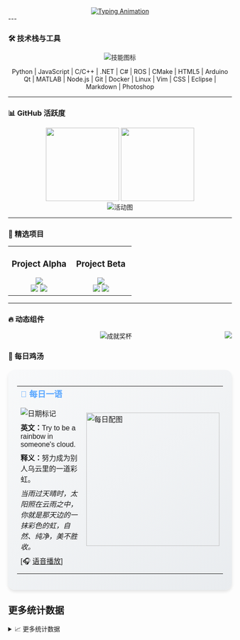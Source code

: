 <div align="center">
  <a href="https://github.com/MYxiaoyi">
    <img src="https://readme-typing-svg.demolab.com?font=Fira+Code&weight=500&size=30&duration=3500&pause=1000&color=58A6FF&center=true&vCenter=true&width=435&lines=Hi+%F0%9F%91%8B%2C+I'm+MYxiaoyi;Embedded+Software+Engineer;AI+%26+DevOps+Enthusiast" alt="Typing Animation" />
  </a>
</div>
---

### 🛠️ 技术栈与工具

<!-- 动态技术栈图标 -->
<div align="center">
  <img src="https://skillicons.dev/icons?i=py,js,c,cpp,dotnet,cs,ros,cmake,html,arduino,qt,matlab,nodejs,git,docker,linux,vim,css,eclipse,md,ps&theme=dark" alt="技能图标" />
  <p>
    Python | JavaScript | C/C++ | .NET | C# | ROS | CMake | HTML5 | Arduino<br>
    Qt | MATLAB | Node.js | Git | Docker | Linux | Vim | CSS | Eclipse | Markdown | Photoshop
  </p>
</div>

---

### 📊 GitHub 活跃度

<!-- 统计卡片 -->
<div align="center">
  <img height="165" src="https://github-readme-stats.vercel.app/api?username=MYxiaoyi&show_icons=true&theme=radical&hide_border=true&include_all_commits=true" />
  <img height="165" src="https://github-readme-stats.vercel.app/api/top-langs/?username=MYxiaoyi&layout=compact&theme=radical&hide_border=true" />
</div>

<!-- 活动图谱 -->
<div align="center">
  <img src="https://github-readme-activity-graph.vercel.app/graph?username=MYxiaoyi&theme=react-dark&hide_border=true&area=true" alt="活动图" />
</div>

---

### 🌟 精选项目

<table>
  <tr>
    <td width="50%">
      <h3 align="center">Project Alpha</h3>
      <div align="center">
        <a href="https://github.com/MYxiaoyi/MYxiaoyi.github.io">
          <img src="https://github-readme-stats.vercel.app/api/pin/?username=MYxiaoyi&repo=project-alpha&theme=dark" />
        </a>
        <br>
        <img src="https://img.shields.io/github/stars/MYxiaoyi/project-alpha?style=flat-square">
        <img src="https://img.shields.io/github/last-commit/MYxiaoyi/project-alpha?style=flat-square">
      </div>
    </td>
    <td width="50%">
      <h3 align="center">Project Beta</h3>
      <div align="center">
        <a href="https://github.com/MYxiaoyi/hexo-source-backup">
          <img src="https://github-readme-stats.vercel.app/api/pin/?username=MYxiaoyi&repo=project-beta&theme=dark" />
        </a>
        <br>
        <img src="https://img.shields.io/github/forks/MYxiaoyi/project-beta?style=flat-square">
        <img src="https://img.shields.io/github/issues/MYxiaoyi/project-beta?style=flat-square">
      </div>
    </td>
  </tr>
</table>

---

### 🔥 动态组件

<!-- 访客计数器 -->
<img src="https://visitor-badge.laobi.icu/badge?page_id=MYxiaoyi.MYxiaoyi" align="right">

<!-- GitHub奖杯 -->
<div align="center">
  <img src="https://github-profile-trophy.vercel.app/?username=MYxiaoyi&theme=onedark&no-frame=true&row=1&column=7" alt="成就奖杯" />
</div>


###  🌟 每日鸡汤

<!-- 静态每日名言卡片 -->
<div align="center">
  <div class="inspiration-card">
    <table>
      <tr>
        <td width="60%">
          <h3>📜 每日一语</h3>
          <img src="https://img.shields.io/badge/词霸每日一句-2023-08-15-blueviolet?style=flat-square" alt="日期标记">
          <p><b>英文：</b>Try to be a rainbow in someone's cloud.</p>
          <p><b>释义：</b>努力成为别人乌云里的一道彩虹。</p>
          <p><i>当雨过天晴时，太阳照在云雨之中，你就是那天边的一抹彩色的虹，自然、纯净，美不胜收。</i></p>
          <p>[🎧 <a href="http://news.iciba.com/admin/tts/2019-03-06-day1.mp3" target="_blank">语音播放</a>]</p>
        </td>
        <td width="40%">
          <img src="http://cdn.iciba.com/news/word/big_20190306b.jpg" width="300" alt="每日配图" 
               onerror="this.onerror=null;this.src='https://placehold.co/600x400?text=每日美图加载中'">
        </td>
      </tr>
    </table>
  </div>
</div>

<style>
/* 每日一句卡片样式 */
.inspiration-card {
  background: linear-gradient(145deg, #f8f9fa, #e9ecef);
  border-radius: 15px;
  padding: 20px;
  box-shadow: 0 4px 6px rgba(0,0,0,0.1);
  margin: 20px 0;
  font-family: 'Microsoft YaHei', sans-serif;
  line-height: 1.6;
}
.inspiration-card h3 {
  margin-top: 0;
  color: #58A6FF;
}
.inspiration-card p {
  margin: 8px 0;
}
.inspiration-card table {
  width: 100%;
}
/* 深色模式支持 */
@media (prefers-color-scheme: dark) {
  .inspiration-card {
    background: linear-gradient(145deg, #2d333b, #22272e);
    color: #adbac7;
  }
}
</style>

## 更多统计数据
<details>
  <summary>📈 更多统计数据</summary>
